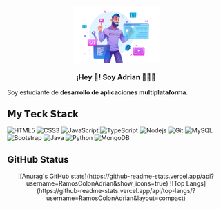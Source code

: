 <p align="center" width="300">
   <img align="center" width="200" src="https://github.com/RamosColonAdrian/RamosColonAdrian/blob/main/19362653.png?raw=true" /><br>
   <h3 align="center">¡Hey 👋! Soy Adrian 👨🏻‍💻</h3>
</p>
<p>Soy estudiante de <strong>desarrollo de aplicaciones multiplataforma</strong>.

## 𝗠𝘆 𝗧𝗲𝗰𝗸 𝗦𝘁𝗮𝗰𝗸

![HTML5](https://img.shields.io/badge/-HTML5-%23E44D27?style=flat-square&logo=html5&logoColor=ffffff)
![CSS3](https://img.shields.io/badge/-CSS3-%231572B6?style=flat-square&logo=css3)
![JavaScript](https://img.shields.io/badge/-JavaScript-%23F7DF1C?style=flat-square&logo=javascript&logoColor=000000&labelColor=%23F7DF1C&color=%23FFCE5A)
![TypeScript](https://img.shields.io/badge/-TypeScript-007ACC?style=flat-square&logo=typescript&logoColor=white)
![Nodejs](https://img.shields.io/badge/-Nodejs-57D057?style=flat-square&logo=Node.js&logoColor=white)
![Git](https://img.shields.io/badge/-Git-%23282C34?style=flat-square&logo=git)
![MySQL](https://img.shields.io/badge/-MySQL-F5B041?style=flat-square&logo=mysql&logoColor=black)
![Bootstrap](https://img.shields.io/badge/-Bootstrap-563D7C?style=flat-square&logo=bootstrap)
![Java](https://img.shields.io/badge/-java-DA502E?style=flat-square&logo=java)
![Python](https://img.shields.io/badge/-Python-3498DB?style=flat-square&logo=Python&logoColor=white)
![MongoDB](https://img.shields.io/badge/-MongoDB-27AE60?style=flat-square&logo=mongodb&logoColor=white)




## GitHub Status
<p align="center" width="300">
   ![Anurag's GitHub stats](https://github-readme-stats.vercel.app/api?username=RamosColonAdrian&show_icons=true)
   ![Top Langs](https://github-readme-stats.vercel.app/api/top-langs/?username=RamosColonAdrian&layout=compact)
</p>



